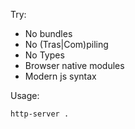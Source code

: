 Try:

- No bundles
- No (Tras|Com)piling
- No Types
- Browser native modules
- Modern js syntax

Usage:

    http-server .